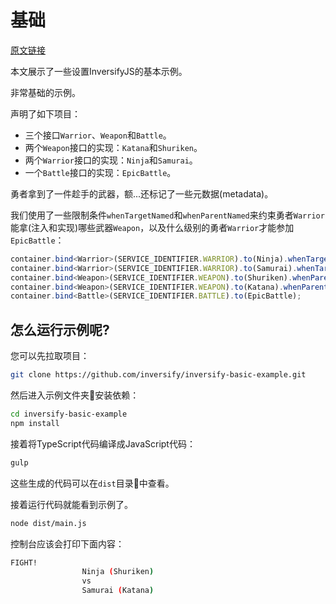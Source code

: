 # 基础

[原文链接](https://github.com/inversify/inversify-basic-example)

本文展示了一些设置InversifyJS的基本示例。

非常基础的示例。

声明了如下项目：

- 三个接口`Warrior`、`Weapon`和`Battle`。
- 两个`Weapon`接口的实现：`Katana`和`Shuriken`。
- 两个`Warrior`接口的实现：`Ninja`和`Samurai`。
- 一个`Battle`接口的实现：`EpicBattle`。

勇者拿到了一件趁手的武器，额...还标记了一些元数据(metadata)。

我们使用了一些限制条件`whenTargetNamed`和`whenParentNamed`来约束勇者`Warrior`能拿(注入和实现)哪些武器`Weapon`，以及什么级别的勇者`Warrior`才能参加`EpicBattle`：

```ts
container.bind<Warrior>(SERVICE_IDENTIFIER.WARRIOR).to(Ninja).whenTargetNamed(TAG.CHINESE);
container.bind<Warrior>(SERVICE_IDENTIFIER.WARRIOR).to(Samurai).whenTargetNamed(TAG.JAPANESE);
container.bind<Weapon>(SERVICE_IDENTIFIER.WEAPON).to(Shuriken).whenParentNamed(TAG.CHINESE);
container.bind<Weapon>(SERVICE_IDENTIFIER.WEAPON).to(Katana).whenParentNamed(TAG.JAPANESE);
container.bind<Battle>(SERVICE_IDENTIFIER.BATTLE).to(EpicBattle);
```

## 怎么运行示例呢?

您可以先拉取项目：

```bash
git clone https://github.com/inversify/inversify-basic-example.git
```

然后进入示例文件夹📂安装依赖：

```bash
cd inversify-basic-example
npm install
```

接着将TypeScript代码编译成JavaScript代码：

```bash
gulp
```

这些生成的代码可以在`dist`目录📂中查看。

接着运行代码就能看到示例了。

```bash
node dist/main.js
```

控制台应该会打印下面内容：

```bash
FIGHT!
                Ninja (Shuriken)
                vs
                Samurai (Katana)
```